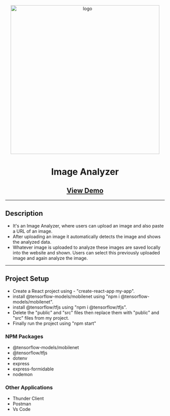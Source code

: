<div align="center">

   <img src="https://droidtechknow.com/top-things/image-downloader-extensions-for-google-chrome/images/image-downloader-chrome-extensions.jpg" alt="logo"  width="470" height="auto"  /> 

  <h1> Image Analyzer </h1>

   <h2> <a href="https://imageid.netlify.app/">View Demo</a> </h2>

</div>

<hr>
<h2>Description</h2>

<ul>
<li> It's an Image Analyzer, where users can upload an image and also paste a URL of an image. </li>
<li> After uploading an image it automatically detects the image and shows the analyzed data.</li>
<li> Whatever image is uploaded to analyze these images are saved locally into the website and shown. Users can select this previously uploaded image and again analyze the image.  </li>
</ul>

<hr>
<h2>Project Setup</h2>
<ul>
<li> Create a React project using - "create-react-app my-app".</li>
<li> install @tensorflow-models/mobilenet using "npm i @tensorflow-models/mobilenet". </li>
<li> install @tensorflow/tfjs using "npm i @tensorflow/tfjs".</li>
<li> Delete the "public" and "src" files then replace them with "public" and "src" files from my project.</li>
<li> Finally run the project using "npm start" </li>
</ul>

### <b> NPM Packages </b>
- @tensorflow-models/mobilenet
- @tensorflow/tfjs
- dotenv
- express
- express-formidable
- nodemon
### Other Applications
- Thunder Client
- Postman
- Vs Code
